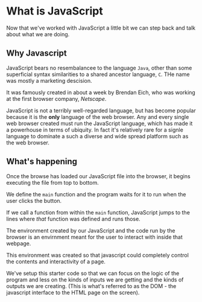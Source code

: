 # What is JavaScript

Now that we've worked with JavaScript a little bit we can step back and talk about what we are doing.

## Why Javascript

JavaScript bears no resembalancee to the language `Java`, other than some superficial syntax similarities to a shared ancestor language, `C`. THe name was mostly a marketing descision.

It was famously created in about a week by Brendan Eich, who was working at the first browser company, *Netscape*.

JavaScript is not a terribly well-regarded language, but has become popular because it is the **only** language of the web browser. Any and every single web browser created must run the JavaScript language, which has made it a powerhouse in terms of ubiquity. In fact it's relatively rare for a signle language to dominate a such a diverse and wide spread platform such as the web browser.

## What's happening

Once the browse has loaded our JavaScript file into the browser, it begins executing the file from top to bottom.

We define the `main` function and the program waits for it to run when the user clicks the button.

If we call a function from within the `main` function, JavaScript jumps to the lines where *that* function was defined and runs those.

The environment created by our JavaScript and the code run by the browser is an envirnment meant for the user to interact with inside that webpage.

This environment was created so that javascript could completely control the contents and interactivity of a page.

We've setup this starter code so that we can focus on the logic of the program and less on the kinds of inputs we are getting and the kinds of outputs we are creating. (This is what's referred to as the DOM - the javascript interface to the HTML page on the screen).



